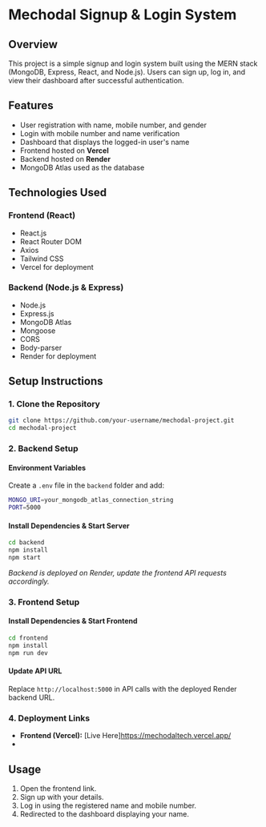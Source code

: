 # Mechodal Signup & Login System

## Overview
This project is a simple signup and login system built using the MERN stack (MongoDB, Express, React, and Node.js). Users can sign up, log in, and view their dashboard after successful authentication.

## Features
- User registration with name, mobile number, and gender
- Login with mobile number and name verification
- Dashboard that displays the logged-in user's name
- Frontend hosted on **Vercel**
- Backend hosted on **Render**
- MongoDB Atlas used as the database

## Technologies Used
### Frontend (React)
- React.js
- React Router DOM
- Axios
- Tailwind CSS
- Vercel for deployment

### Backend (Node.js & Express)
- Node.js
- Express.js
- MongoDB Atlas
- Mongoose
- CORS
- Body-parser
- Render for deployment

## Setup Instructions
### 1. Clone the Repository
```sh
git clone https://github.com/your-username/mechodal-project.git
cd mechodal-project
```

### 2. Backend Setup
#### Environment Variables
Create a `.env` file in the `backend` folder and add:
```sh
MONGO_URI=your_mongodb_atlas_connection_string
PORT=5000
```
#### Install Dependencies & Start Server
```sh
cd backend
npm install
npm start
```
_Backend is deployed on Render, update the frontend API requests accordingly._

### 3. Frontend Setup
#### Install Dependencies & Start Frontend
```sh
cd frontend
npm install
npm run dev
```
#### Update API URL
Replace `http://localhost:5000` in API calls with the deployed Render backend URL.

### 4. Deployment Links
- **Frontend (Vercel):** [Live Here]https://mechodaltech.vercel.app/
-

## Usage
1. Open the frontend link.
2. Sign up with your details.
3. Log in using the registered name and mobile number.
4. Redirected to the dashboard displaying your name.



